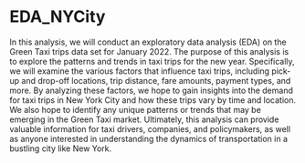 # EDA_NYCity
In this analysis, we will conduct an exploratory data analysis
(EDA) on the Green Taxi trips data set for January 2022. The
purpose of this analysis is to explore the patterns and trends
in taxi trips for the new year. Specifically, we will examine
the various factors that influence taxi trips, including pick-up
and drop-off locations, trip distance, fare amounts, payment
types, and more.
By analyzing these factors, we hope to gain insights into
the demand for taxi trips in New York City and how these
trips vary by time and location. We also hope to identify any
unique patterns or trends that may be emerging in the Green
Taxi market. Ultimately, this analysis can provide valuable
information for taxi drivers, companies, and policymakers, as
well as anyone interested in understanding the dynamics of
transportation in a bustling city like New York.

